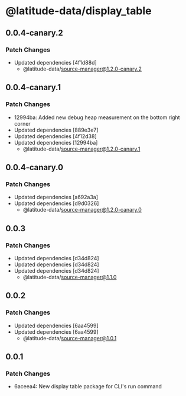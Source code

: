 # @latitude-data/display_table

## 0.0.4-canary.2

### Patch Changes

- Updated dependencies [4f1d88d]
  - @latitude-data/source-manager@1.2.0-canary.2

## 0.0.4-canary.1

### Patch Changes

- 12994ba: Added new debug heap measurement on the bottom right corner
- Updated dependencies [889e3e7]
- Updated dependencies [4f12d38]
- Updated dependencies [12994ba]
  - @latitude-data/source-manager@1.2.0-canary.1

## 0.0.4-canary.0

### Patch Changes

- Updated dependencies [a692a3a]
- Updated dependencies [d9d0326]
  - @latitude-data/source-manager@1.2.0-canary.0

## 0.0.3

### Patch Changes

- Updated dependencies [d34d824]
- Updated dependencies [d34d824]
- Updated dependencies [d34d824]
  - @latitude-data/source-manager@1.1.0

## 0.0.2

### Patch Changes

- Updated dependencies [6aa4599]
- Updated dependencies [6aa4599]
  - @latitude-data/source-manager@1.0.1

## 0.0.1

### Patch Changes

- 6aceea4: New display table package for CLI's run command
